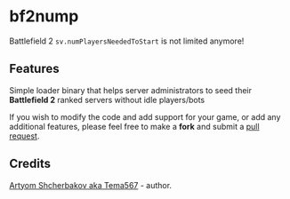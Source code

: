 bf2nump
==============
Battlefield 2 `sv.numPlayersNeededToStart` is not limited anymore!

Features
---------------------
Simple loader binary that helps server administrators to seed their **Battlefield 2** ranked servers without idle players/bots

If you wish to modify the code and add support for your game, or add any additional features, please feel free to make a **fork** and submit a [pull request](https://github.com/art567/bf2nump/pulls).


Credits
---------------------

[Artyom Shcherbakov aka Tema567](https://art567.ru) - author.
